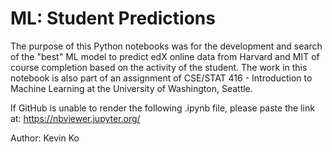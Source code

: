 # ML: Student Predictions
The purpose of this Python notebooks was for the development and search of the "best" ML model to predict edX online data from Harvard and MIT of course completion based on the activity of the student. The work in this notebook is also part of an assignment of CSE/STAT 416 - Introduction to Machine Learning at the University of Washington, Seattle.

If GitHub is unable to render the following .ipynb file, please paste the link at: https://nbviewer.jupyter.org/

Author: Kevin Ko
